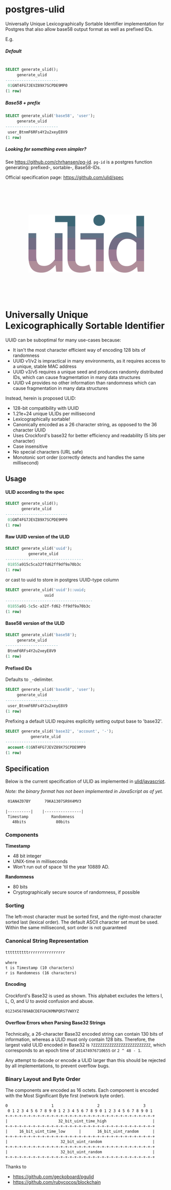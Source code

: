# postgres-ulid
Universally Unique Lexicographically Sortable Identifier implementation for Postgres that also allow base58 output format as well as prefixed IDs.

E.g.

##### Default
```sql

SELECT generate_ulid();
     generate_ulid
-----------------------
 01GNT4FG7JEVZ89X7SCPDE9MP0
(1 row)
```

##### Base58 + prefix
``` sql
SELECT generate_ulid('base58', 'user');
     generate_ulid
-----------------------
 user_BtnmF6RFs4Y2u2xeyE8V9
(1 row)
```
##### Looking for something _even_ simpler?
See https://github.com/chrhansen/pg-id. `pg-id` is a postgres function generating: prefixed-, sortable-, Base58-IDs.

Official specification page: https://github.com/ulid/spec

<h1 align="center">
	<br>
	<br>
	<img width="360" src="logo.png" alt="ulid">
	<br>
	<br>
	<br>
</h1>

# Universally Unique Lexicographically Sortable Identifier

UUID can be suboptimal for many use-cases because:

- It isn't the most character efficient way of encoding 128 bits of randomness
- UUID v1/v2 is impractical in many environments, as it requires access to a unique, stable MAC address
- UUID v3/v5 requires a unique seed and produces randomly distributed IDs, which can cause fragmentation in many data structures
- UUID v4 provides no other information than randomness which can cause fragmentation in many data structures

Instead, herein is proposed ULID:

- 128-bit compatibility with UUID
- 1.21e+24 unique ULIDs per millisecond
- Lexicographically sortable!
- Canonically encoded as a 26 character string, as opposed to the 36 character UUID
- Uses Crockford's base32 for better efficiency and readability (5 bits per character)
- Case insensitive
- No special characters (URL safe)
- Monotonic sort order (correctly detects and handles the same millisecond)

## Usage
#### ULID according to the spec

```sql
SELECT generate_ulid();
       generate_ulid
---------------------------
 01GNT4FG7JEVZ89X7SCPDE9MP0
(1 row)
```

#### Raw UUID version of the ULID

```sql
SELECT generate_ulid('uuid');
          generate_ulid
----------------------------------
 01855a915c5ca32ffd62ff9df9a70b3c
(1 row)
```
or cast to uuid to store in postgres UUID-type column
```sql
SELECT generate_ulid('uuid')::uuid;
                 uuid
--------------------------------------
 01855a91-5c5c-a32f-fd62-ff9df9a70b3c
(1 row)
```

#### Base58 version of the ULID

```sql
SELECT generate_ulid('base58');
     generate_ulid
-----------------------
 BtnmF6RFs4Y2u2xeyE8V9
(1 row)
```

#### Prefixed IDs
Defaults to `_`-delimiter.

```sql
SELECT generate_ulid('base58', 'user');
     generate_ulid
-----------------------
 user_BtnmF6RFs4Y2u2xeyE8V9
(1 row)
```

Prefixing a default ULID requires explicitly setting output base to 'base32'.
```sql
SELECT generate_ulid('base32', 'account', '-');
           generate_ulid
-----------------------------------
 account-01GNT4FG7JEVZ89X7SCPDE9MP0
(1 row)
```


## Specification

Below is the current specification of ULID as implemented in [ulid/javascript](https://github.com/ulid/javascript).

*Note: the binary format has not been implemented in JavaScript as of yet.*

```
 01AN4Z07BY      79KA1307SR9X4MV3

|----------|    |----------------|
 Timestamp          Randomness
   48bits             80bits
```

### Components

**Timestamp**
- 48 bit integer
- UNIX-time in milliseconds
- Won't run out of space 'til the year 10889 AD.

**Randomness**
- 80 bits
- Cryptographically secure source of randomness, if possible

### Sorting

The left-most character must be sorted first, and the right-most character sorted last (lexical order). The default ASCII character set must be used. Within the same millisecond, sort order is not guaranteed

### Canonical String Representation

```
ttttttttttrrrrrrrrrrrrrrrr

where
t is Timestamp (10 characters)
r is Randomness (16 characters)
```

#### Encoding

Crockford's Base32 is used as shown. This alphabet excludes the letters I, L, O, and U to avoid confusion and abuse.

```
0123456789ABCDEFGHJKMNPQRSTVWXYZ
```

#### Overflow Errors when Parsing Base32 Strings

Technically, a 26-character Base32 encoded string can contain 130 bits of information, whereas a ULID must only contain 128 bits. Therefore, the largest valid ULID encoded in Base32 is `7ZZZZZZZZZZZZZZZZZZZZZZZZZ`, which corresponds to an epoch time of `281474976710655` or `2 ^ 48 - 1`.

Any attempt to decode or encode a ULID larger than this should be rejected by all implementations, to prevent overflow bugs.

### Binary Layout and Byte Order

The components are encoded as 16 octets. Each component is encoded with the Most Significant Byte first (network byte order).

```
0                   1                   2                   3
 0 1 2 3 4 5 6 7 8 9 0 1 2 3 4 5 6 7 8 9 0 1 2 3 4 5 6 7 8 9 0 1
+-+-+-+-+-+-+-+-+-+-+-+-+-+-+-+-+-+-+-+-+-+-+-+-+-+-+-+-+-+-+-+-+
|                      32_bit_uint_time_high                    |
+-+-+-+-+-+-+-+-+-+-+-+-+-+-+-+-+-+-+-+-+-+-+-+-+-+-+-+-+-+-+-+-+
|     16_bit_uint_time_low      |       16_bit_uint_random      |
+-+-+-+-+-+-+-+-+-+-+-+-+-+-+-+-+-+-+-+-+-+-+-+-+-+-+-+-+-+-+-+-+
|                       32_bit_uint_random                      |
+-+-+-+-+-+-+-+-+-+-+-+-+-+-+-+-+-+-+-+-+-+-+-+-+-+-+-+-+-+-+-+-+
|                       32_bit_uint_random                      |
+-+-+-+-+-+-+-+-+-+-+-+-+-+-+-+-+-+-+-+-+-+-+-+-+-+-+-+-+-+-+-+-+
```

Thanks to
- https://github.com/geckoboard/pgulid
- https://github.com/rubycocos/blockchain
